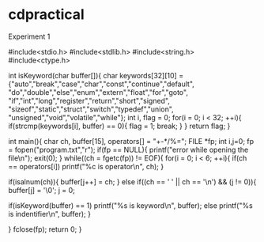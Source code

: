 # cdpractical

Experiment 1

#include<stdio.h>
#include<stdlib.h>
#include<string.h>
#include<ctype.h>
 
int isKeyword(char buffer[]){
char keywords[32][10] = {"auto","break","case","char","const","continue","default",
"do","double","else","enum","extern","float","for","goto",
"if","int","long","register","return","short","signed",
"sizeof","static","struct","switch","typedef","union",
"unsigned","void","volatile","while"};
int i, flag = 0;
for(i = 0; i < 32; ++i){
if(strcmp(keywords[i], buffer) == 0){
flag = 1;
break;
}
}
return flag;
}
 
int main(){
char ch, buffer[15], operators[] = "+-*/%=";
FILE *fp;
int i,j=0;
fp = fopen("program.txt","r");
if(fp == NULL){
printf("error while opening the file\n");
exit(0);
}
while((ch = fgetc(fp)) != EOF){
   for(i = 0; i < 6; ++i){
   if(ch == operators[i])
   printf("%c is operator\n", ch);
   }
  
   if(isalnum(ch)){
   buffer[j++] = ch;
   }
   else if((ch == ' ' || ch == '\n') && (j != 0)){
   buffer[j] = '\0';
   j = 0;
     
   if(isKeyword(buffer) == 1)
   printf("%s is keyword\n", buffer);
   else
   printf("%s is indentifier\n", buffer);
   }
  
}
fclose(fp);
return 0;
}
